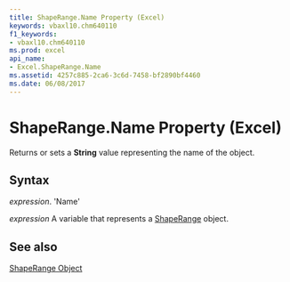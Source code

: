 ```yaml
---
title: ShapeRange.Name Property (Excel)
keywords: vbaxl10.chm640110
f1_keywords:
- vbaxl10.chm640110
ms.prod: excel
api_name:
- Excel.ShapeRange.Name
ms.assetid: 4257c885-2ca6-3c6d-7458-bf2890bf4460
ms.date: 06/08/2017
---
```



# ShapeRange.Name Property (Excel)

Returns or sets a  **String** value representing the name of the object.


## Syntax

 _expression_. 'Name'

 _expression_ A variable that represents a [ShapeRange](./Excel.ShapeRange.md) object.


## See also


[ShapeRange Object](Excel.ShapeRange.md)

